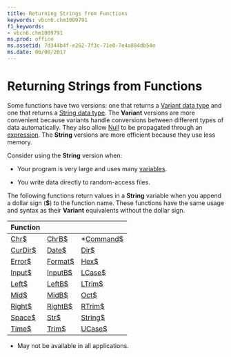 ```yaml
---
title: Returning Strings from Functions
keywords: vbcn6.chm1009791
f1_keywords:
- vbcn6.chm1009791
ms.prod: office
ms.assetid: 7d344b4f-e262-7f3c-71e0-7e4a884db54e
ms.date: 06/08/2017
---
```



# Returning Strings from Functions

Some functions have two versions: one that returns a [Variant data type](../../Glossary/vbe-glossary.md) and one that returns a [String data type](../../Glossary/vbe-glossary.md). The  **Variant** versions are more convenient because variants handle conversions between different types of data automatically. They also allow [Null](../../Glossary/vbe-glossary.md) to be propagated through an [expression](../../Glossary/vbe-glossary.md). The  **String** versions are more efficient because they use less memory.

Consider using the  **String** version when:




- Your program is very large and uses many [variables](../../Glossary/vbe-glossary.md).
    
- You write data directly to random-access files.
    

The following functions return values in a  **String** variable when you append a dollar sign (**$**) to the function name. These functions have the same usage and syntax as their **Variant** equivalents without the dollar sign.

|**Function**|||
|:-----|:-----|:-----|
|[Chr$](../../Glossary/vbe-glossary.md)|[ChrB$](../../Glossary/vbe-glossary.md)|*[Command$](../../Glossary/vbe-glossary.md)|
|[CurDir$](../../Glossary/vbe-glossary.md)|[Date$](../../Glossary/vbe-glossary.md)|[Dir$](../../Glossary/vbe-glossary.md)|
|[Error$](../../Glossary/vbe-glossary.md)|[Format$](../../Glossary/vbe-glossary.md)|[Hex$](../../Glossary/vbe-glossary.md)|
|[Input$](../../Glossary/vbe-glossary.md)|[InputB$](../../Glossary/vbe-glossary.md)|[LCase$](../../Glossary/vbe-glossary.md)|
|[Left$](../../Glossary/vbe-glossary.md)|[LeftB$](../../Glossary/vbe-glossary.md)|[LTrim$](../../Glossary/vbe-glossary.md)|
|[Mid$](../../Glossary/vbe-glossary.md)|[MidB$](../../Glossary/vbe-glossary.md)|[Oct$](../../Glossary/vbe-glossary.md)|
|[Right$](../../Glossary/vbe-glossary.md)|[RightB$](../../Glossary/vbe-glossary.md)|[RTrim$](../../Glossary/vbe-glossary.md)|
|[Space$](../../Glossary/vbe-glossary.md)|[Str$](../../Glossary/vbe-glossary.md)|[String$](../../Glossary/vbe-glossary.md)|
|[Time$](../../Glossary/vbe-glossary.md)|[Trim$](../../Glossary/vbe-glossary.md)|[UCase$](../../Glossary/vbe-glossary.md)|


* May not be available in all applications.

